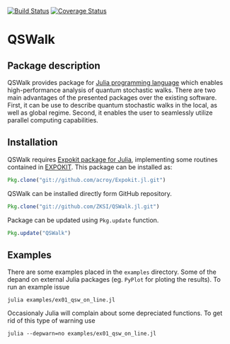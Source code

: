 [![Build Status](https://travis-ci.org/ZKSI/QSWalk.jl.svg?branch=master)](https://travis-ci.org/ZKSI/QSWalk.jl)
[![Coverage Status](https://coveralls.io/repos/github/ZKSI/QSWalk.jl/badge.svg?branch=master)](https://coveralls.io/github/ZKSI/QSWalk.jl?branch=master)

# QSWalk

## Package description

QSWalk provides package for [Julia programming language](https://julialang.org/) which enables high-performance analysis of quantum stochastic walks. There are two main advantages of the presented packages over the existing software. First, it can be use to describe quantum stochastic walks in the local, as well as global regime. Second, it enables the user to seamlessly utilize parallel computing capabilities.

## Installation

QSWalk requires [Expokit package for Julia](https://github.com/acroy/Expokit.jl), implementing some routines contained in [EXPOKIT](http://www.maths.uq.edu.au/expokit). This package can be installed as:

```julia
Pkg.clone("git://github.com/acroy/Expokit.jl.git")
```

QSWalk can be installed directly form GitHub repository.

```julia
Pkg.clone("git://github.com/ZKSI/QSWalk.jl.git")
```

Package can be updated using ```Pkg.update``` function.

```julia
Pkg.update("QSWalk")
```
## Examples

There are some examples placed in the ```examples``` directory. Some of the
depand on external Julia packages (eg. ```PyPlot``` for ploting the results). To
run an example issue

```
julia examples/ex01_qsw_on_line.jl
``` 

Occasionaly Julia will complain about some depreciated functions. To get rid of
this type of warning use

```
julia --depwarn=no examples/ex01_qsw_on_line.jl
```
